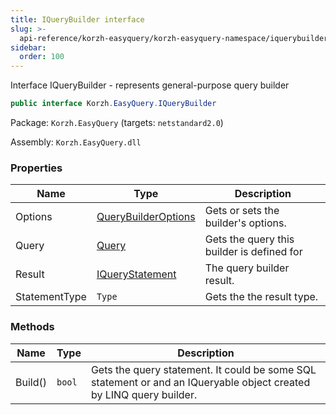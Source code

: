 ```yaml
---
title: IQueryBuilder interface
slug: >-
  api-reference/korzh-easyquery/korzh-easyquery-namespace/iquerybuilder-interface
sidebar:
  order: 100
---
```


Interface IQueryBuilder - represents general-purpose query builder
```csharp
public interface Korzh.EasyQuery.IQueryBuilder

```
Package: `Korzh.EasyQuery` (targets: `netstandard2.0`)

Assembly: `Korzh.EasyQuery.dll`

### Properties

| Name | Type | Description | 
| --- | --- | --- | 
| Options | [QueryBuilderOptions](///////////////easyquery/docs/api-reference/korzh-easyquery/korzh-easyquery-namespace/querybuilderoptions-class) | Gets or sets the builder's options. | 
| Query | [Query](///////////////easyquery/docs/api-reference/korzh-easyquery/korzh-easyquery-namespace/query-class) | Gets the query this builder is defined for | 
| Result | [IQueryStatement](///////////////easyquery/docs/api-reference/korzh-easyquery/korzh-easyquery-namespace/iquerystatement-interface) | The query builder result. | 
| StatementType | `Type` | Gets the the result type. | 


### Methods

| Name | Type | Description | 
| --- | --- | --- | 
| Build() | `bool` | Gets the query statement.  It could be some SQL statement or and an IQueryable object created by LINQ query builder. |
